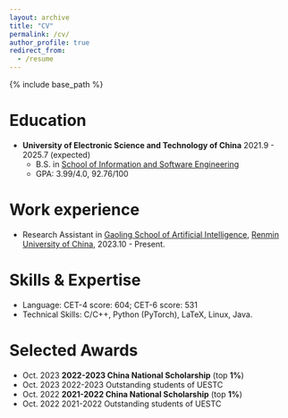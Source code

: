 ```yaml
---
layout: archive
title: "CV"
permalink: /cv/
author_profile: true
redirect_from:
  - /resume
---
```


{% include base_path %}

Education
======
* **University of Electronic Science and Technology of China**  2021.9 - 2025.7 (expected)   
    * B.S. in [School of Information and Software Engineering](https://sise.uestc.edu.cn/)   
    * GPA: 3.99/4.0, 92.76/100  

Work experience
======
* Research Assistant in [Gaoling School of Artificial Intelligence](http://ai.ruc.edu.cn), [Renmin University of China](https://www.ruc.edu.cn), 2023.10 - Present.

  
Skills & Expertise
======
* Language: CET-4 score: 604; CET-6 score: 531
* Technical Skills: C/C++, Python (PyTorch), LaTeX, Linux, Java.

Selected Awards
======
* Oct. 2023 **2022-2023 China National Scholarship** (top **1%**)
* Oct. 2023 2022-2023 Outstanding students of UESTC
* Oct. 2022 **2021-2022 China National Scholarship** (top **1%**)
* Oct. 2022 2021-2022 Outstanding students of UESTC
